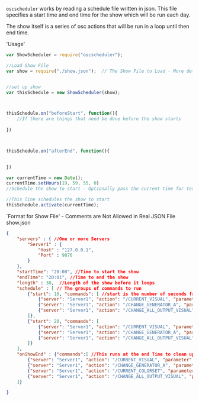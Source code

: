 `oscscheduler` works by reading a schedule file written in json. This file specifies a start time and end time for the show which will be run each day. 

The show itself is a series of osc actions that will be run in a loop until then end time.

'Usage'
```javascript
var ShowScheduler = require("oscscheduler");

//Load Show File
var show = require("./show.json");  // The Show File to Load - More details below


//set up show
var thisSchedule = new ShowScheduler(show);



thisSchedule.on("beforeStart", function(){
 	//If there are things that need be done before the show starts
	
})



thisSchedule.on("afterEnd", function(){
	

})

var currentTime = new Date();
currentTime.setHours(19, 59, 55, 0)
//Schedule the show to start - Optionally pass the current time for testing purposes

//This line schedules the show to start
thisSchedule.activate(currentTime);
```
`Format for Show File' - Comments are Not Allowed in Real JSON File
show.json
```json
{
	"servers" : { //One or more Servers
		"Server1" : {
			"Host" : "127.0.0.1",
			"Port" : 9876
		}
	},
	"startTime": "20:00", //Time to start the show
	"endTime": "20:01", //Time to end the show
	"length" : 30,  //Length of the show before it loops
	"schedule" : [ // The groups of commands to run 
		{"start": 10, "commands": [ //start is the number of seconds from the beginning of the loop
			{"server": "Server1", "action": "/CURRENT_VISUAL", "parameter": 0},
			{"server": "Server1", "action": "/CHANGE_GENERATOR_A", "parameter": 4},
			{"server": "Server1", "action": "/CHANGE_ALL_OUTPUT_VISUAL", "parameter": 0}
		]},
		{"start": 20, "commands": [
			{"server": "Server1", "action": "/CURRENT_VISUAL", "parameter": 1},
			{"server": "Server1", "action": "/CHANGE_GENERATOR_A", "parameter": 2},
			{"server": "Server1", "action": "/CHANGE_ALL_OUTPUT_VISUAL", "parameter": 1}
		]}
	],
	"onShowEnd" : {"commands":[ //This runs at the end Time to clean up the show
		{"server": "Server1", "action": "/CURRENT_VISUAL", "parameter": 0},
		{"server": "Server1", "action": "/CHANGE_GENERATOR_A", "parameter": 0},
		{"server": "Server1", "action": "/CURRENT_COLORSET", "parameter": 1},
		{"server": "Server1", "action": "/CHANGE_ALL_OUTPUT_VISUAL", "parameter": 0}
	]}

}
```